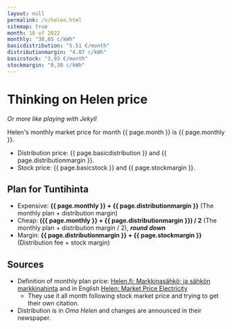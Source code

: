 ```yaml
---
layout: null
permalink: /n/helen.html
sitemap: true
month: 10 of 2022
monthly: "38,65 c/kWh"
basicdistribution: "5.51 €/month"
distributionmargin: "4.07 c/kWh"
basicstock: "3,93 €/month"
stockmargin: "0,38 c/kWh"
---
```


# Thinking on Helen price

*Or more like playing with Jekyll*

Helen's monthly market price for month {{ page.month }} is {{ page.monthly }}.

* Distribution price: {{ page.basicdistribution }} and {{ page.distributionmargin }}.
* Stock price: {{ page.basicstock }} and {{ page.stockmargin }}.

## Plan for Tuntihinta

* Expensive: <strong>{{ page.monthly }} + {{ page.distributionmargin }}</strong> (The monthly plan + distribution margin)
* Cheap: <strong>({{ page.monthly }} + {{ page.distributionmargin }}) / 2</strong> (The monthly plan + distribution margin / 2), ***round down***
* Margin: <strong>{{ page.distributionmargin }} + {{ page.stockmargin }}</strong> (Distribution fee + stock margin)

## Sources

* Definition of monthly plan price: [Helen.fi: Markkinasähkö; ja sähkön markkinahinta](https://www.helen.fi/sahko/sahkosopimus/markkinahinta) and in English [Helen: Market Price Electricity](https://www.helen.fi/en/electricity/electricity-products-and-prices/marketpriceelectricity)
  * They use it all month following stock market price and trying to get their own citation.
* Distribution is in *Oma Helen* and changes are announced in their newspaper.
